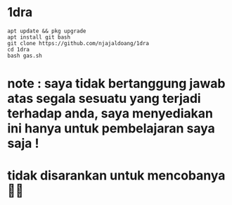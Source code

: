 # 1dra
```
apt update && pkg upgrade
apt install git bash
git clone https://github.com/njajaldoang/1dra
cd 1dra
bash gas.sh
```
# note : saya tidak bertanggung jawab atas segala sesuatu yang terjadi terhadap anda, saya menyediakan ini hanya untuk pembelajaran saya saja !

# tidak disarankan untuk mencobanya 🗿🖕
